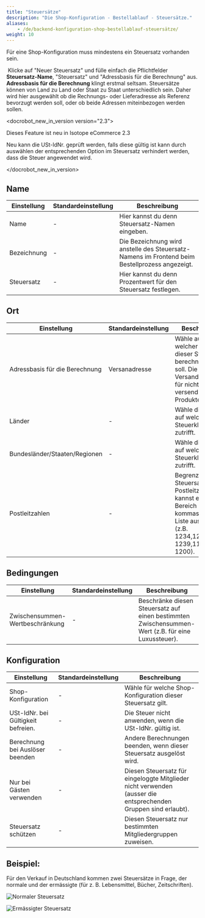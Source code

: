 ```yaml
---
title: "Steuersätze"
description: "Die Shop-Konfiguration - Bestellablauf - Steuersätze."
aliases:
    - /de/backend-konfiguration-shop-bestellablauf-steuersätze/
weight: 10    
---
```



Für eine Shop-Konfiguration muss mindestens ein Steuersatz vorhanden sein.

  Klicke auf "Neuer Steuersatz" und fülle einfach die Pflichtfelder **Steuersatz-Name**, "Steuersatz" und "Adressbasis für die Berechnung" aus. **Adressbasis für die Berechnung** klingt erstmal seltsam. Steuersätze können von Land zu Land oder Staat zu Staat unterschiedlich sein. Daher wird hier ausgewählt ob die Rechnungs- oder Lieferadresse als Referenz bevorzugt werden soll, oder ob beide Adressen miteinbezogen werden sollen. 

<docrobot_new_in_version version="2.3">
	<p>Dieses Feature ist neu in Isotope eCommerce 2.3</p>
	<p>Neu kann die USt-IdNr. geprüft werden, falls diese gültig ist kann durch auswählen der entsprechenden Option im Steuersatz verhindert werden, dass die Steuer angewendet wird.</p>
</docrobot_new_in_version>


## Name

| Einstellung | Standardeinstellung |                                          Beschreibung                                          |
|-------------|---------------------|------------------------------------------------------------------------------------------------|
| Name        | -                   | Hier kannst du denn Steuersatz-Namen eingeben.                                                 |
| Bezeichnung | -                   | Die Bezeichnung wird anstelle des Steuersatz-Namens im Frontend beim Bestellprozess angezeigt. |
| Steuersatz  | -                   | Hier kannst du denn Prozentwert für den Steuersatz festlegen.                                  |


## Ort

|          Einstellung           | Standardeinstellung |                                                                 Beschreibung                                                                  |
|--------------------------------|---------------------|-----------------------------------------------------------------------------------------------------------------------------------------------|
| Adressbasis für die Berechnung | Versanadresse       | Wähle auf Basis welcher Adresse dieser Steuersatz berechnet werden soll. Die Versandadresse für nicht versendbare Produkte.                   |
| Länder                         | -                   | Wähle die Länder, auf welche diese Steuerklasse zutrifft.                                                                                     |
| Bundesländer/Staaten/Regionen  | -                   | Wähle die Länder, auf welche diese Steuerklasse zutrifft.                                                                                     |
| Postleitzahlen                 | -                   | Begrenzt den Steuersatz auf Postleitzahlen. Du kannst einen Bereich mit kommaseparierte Liste auswählen (z.B. 1234,1235,1236-1239,1100-1200). |

## Bedingungen

|           Einstellung           | Standardeinstellung |                                            Beschreibung                                            |
|---------------------------------|---------------------|----------------------------------------------------------------------------------------------------|
| Zwischensummen-Wertbeschränkung | -                   | Beschränke diesen Steuersatz auf einen bestimmten Zwischensummen-Wert (z.B. für eine Luxussteuer). |

## Konfiguration

|            Einstellung             | Standardeinstellung |                                                  Beschreibung                                                  |
|------------------------------------|---------------------|----------------------------------------------------------------------------------------------------------------|
| Shop-Konfiguration                 | -                   | Wähle für welche Shop-Konfiguration dieser Steuersatz gilt.                                                    |
| USt-IdNr. bei Gültigkeit befreien. | -                   | Die Steuer nicht anwenden, wenn die USt-IdNr. gültig ist.                                                      |
| Berechnung bei Auslöser beenden    | -                   | Andere Berechnungen beenden, wenn dieser Steuersatz ausgelöst wird.                                            |
| Nur bei Gästen verwenden           | -                   | Diesen Steuersatz für eingeloggte Mitglieder nicht verwenden (ausser die entsprechenden Gruppen sind erlaubt). |
| Steuersatz schützen                | -                   | Diesen Steuersatz nur bestimmten Mitgliedergruppen zuweisen.                                                   |

## Beispiel:

Für den Verkauf in Deutschland kommen zwei Steuersätze in Frage, der normale und der ermässigte (für z. B. Lebensmittel, Bücher, Zeitschriften).

![Normaler Steuersatz](steuersaetze_normal.png)

![Ermässigter Steuersatz](steuersaetze_ermaessigt.png)
